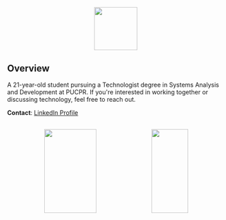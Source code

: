 ##
<div align="center">  
<img width="100px" height="100px" src="https://media0.giphy.com/media/du3J3cXyzhj75IOgvA/giphy.gif?cid=ecf05e47ggqfgpvvrprs14r557dvagvfw9wcrt1h5mx3s11h&ep=v1_gifs_search&rid=giphy.gif&ct=g" />
</div>


## Overview

A 21-year-old student pursuing a Technologist degree in Systems Analysis and Development at PUCPR. If you're interested in working together or discussing technology, feel free to reach out.

**Contact**: [LinkedIn Profile](https://www.linkedin.com/in/diogogoesj/)
##
<div align="center">  
  <img width="49%" height="195px" src="https://github-readme-stats.vercel.app/api?username=diogogoesj&show_icons=true&theme=dark" /> 
  <img width="41%" height="195px" src="https://github-readme-stats.vercel.app/api/top-langs/?username=diogogoesj&show_icons=true&theme=dark&layout=compact" />
</div>
